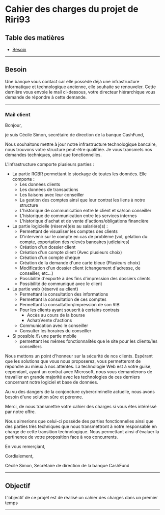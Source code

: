 # Cahier des charges du projet de Riri93

## Table des matières

- [Besoin](#Besoin)

---------

## Besoin <a id="Besoin"/>

Une banque vous contact car elle possède déjà une infrastructure informatique et technologique ancienne, elle souhaite se renouveler. Cette dernière vous envoie le mail ci-dessous, votre directeur hiérarchique vous demande de répondre à cette demande.

---------

### Mail client

Bonjour,

je suis Cécile Simon, secrétaire de direction de la banque CashFund,

Nous souhaitons mettre à jour notre infrastructure technologique bancaire, nous trouvons votre structure peut-être qualifiée. Je vous transmets nos demandes techniques, ainsi que fonctionnelles.

L'infrastructure comporte plusieurs parties :
 - La partie RGBR permettant le stockage de toutes les données. Elle comporte :
    - Les données clients
    - Les données de transactions
    - Les liaisons avec leur conseiller
    - La gestion des comptes ainsi que leur contrat les liens à notre structure
    - L'historique de communication entre le client et sa/son conseiller
    - L'historique de communication entre les services internes
    - L'historique d'achat et de vente d'actions/obligations financière
 - La partie logicielle (réservé(e)s au salarié(e)s) :
    - Permettant de visualiser les comptes des clients
    - D'intervenir sur le compte en cas de problème (vol, gelation du compte, exportation des relevés bancaires judiciaires)
    - Création d'un dossier client
    - Création d'un compte client (Avec plusieurs choix)
    - Création d'un compte chèque
    - Création de la demande d'une carte bleue (Plusieurs choix)
    - Modification d'un dossier client (changement d'adresse, de conseiller, etc...)
    - Possibilité d'exporté à des fins d'impression des dossiers clients
    - Possibilité de communiqué avec le client
 - La partie web (réservé au client)
    - Permettant la consultation des informations
    - Permettant la consultation de ces comptes
    - Permettant la consultation/impression de son RIB
    - Pour les clients ayant souscrit à certains contrats
        - Accès au cours de la bourse
        - Achat/Vente d'actions
    - Communication avec le conseiller
    - Consulter les horaires du conseiller
 - Si possible /!\ une partie mobile
    - permettant les mêmes fonctionnalités que le site pour les clients/les conseillers

Nous mettons un point d'honneur sur la sécurité de nos clients. Espérant que les solutions que vous nous proposerez, vous permetteront de répondre au mieux à nos attentes. La technologie Web est à votre guise, cependant, ayant un contrat avec Microsoft, nous vous demanderons de travailler en grande majorité avec les technologies de ces derniers concernant notre logiciel et base de données.

Au vu des dangers de la conjoncture cybercriminelle actuelle, nous avons besoin d'une solution sûre et pérenne.

Merci, de nous transmettre votre cahier des charges si vous êtes intéréssé par notre offre.

Nous aimerions que celui-ci possède des parties fonctionnelles ainsi que des parties très techniques que nous transmettront à notre responsable en charge de cette transition technologique. Nous permettant ainsi d'évaluer la pertinence de votre proposition face à vos concurrents.

En vous remerçiant,

Cordialement,

Cécile Simon, 
Secrétaire de direction de la banque CashFund

--------------------------------

## Objectif

L'objectif de ce projet est de réalisé un cahier des charges dans un premier temps

----

##